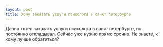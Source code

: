 ```yaml
---
layout: post 
title: Хочу заказать услуги психолога в санкт петербурге 
--- 
```

Давно хотел заказать услуги психолога в санкт петербурге, но постоянно откладывал. Сейчас уже нужно прямо срочно. Не знаете, к кому лучше обратиться?